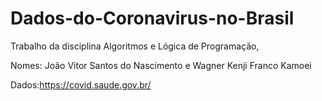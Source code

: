 # Dados-do-Coronavirus-no-Brasil
Trabalho da disciplina Algoritmos e Lógica de Programação,

Nomes: João Vitor Santos do Nascimento e Wagner Kenji Franco Kamoei

Dados:https://covid.saude.gov.br/
